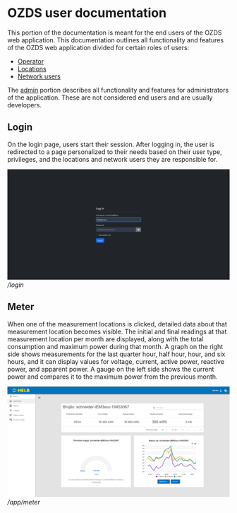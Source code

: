 # OZDS user documentation

This portion of the documentation is meant for the end users of the OZDS web
application. This documentation outlines all functionality and features of the
OZDS web application divided for certain roles of users:

- [Operator](docs/en/user/operator/index.md)
- [Locations](docs/en/user/location/index.md)
- [Network users](docs/en/user/network-user/index.md)

The [admin](docs/en/user/admin/index.md) portion describes all functionality and
features for administrators of the application. These are not considered end
users and are usually developers.

## Login

On the login page, users start their session. After logging in, the user is
redirected to a page personalized to their needs based on their user type,
privileges, and the locations and network users they are responsible for.

![Login](docs/en/assets/login.png) _/login_

## Meter

When one of the measurement locations is clicked, detailed data about that
measurement location becomes visible. The initial and final readings at that
measurement location per month are displayed, along with the total consumption
and maximum power during that month. A graph on the right side shows
measurements for the last quarter hour, half hour, hour, and six hours, and it
can display values for voltage, current, active power, reactive power, and
apparent power. A gauge on the left side shows the current power and compares it
to the maximum power from the previous month.

![Meter](docs/en/assets/meter.png) _/app/meter_
